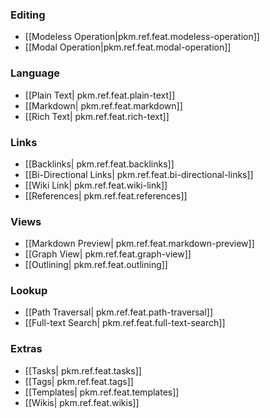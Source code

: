 
### Editing
- [[Modeless Operation|pkm.ref.feat.modeless-operation]]
- [[Modal Operation|pkm.ref.feat.modal-operation]]

### Language
- [[Plain Text| pkm.ref.feat.plain-text]]
- [[Markdown| pkm.ref.feat.markdown]]
- [[Rich Text| pkm.ref.feat.rich-text]]

### Links 
- [[Backlinks| pkm.ref.feat.backlinks]]
- [[Bi-Directional Links| pkm.ref.feat.bi-directional-links]]
- [[Wiki Link| pkm.ref.feat.wiki-link]]
- [[References| pkm.ref.feat.references]]


### Views
- [[Markdown Preview| pkm.ref.feat.markdown-preview]]
- [[Graph View| pkm.ref.feat.graph-view]]
- [[Outlining| pkm.ref.feat.outlining]]

### Lookup
- [[Path Traversal| pkm.ref.feat.path-traversal]]
- [[Full-text Search| pkm.ref.feat.full-text-search]]
  
### Extras
- [[Tasks| pkm.ref.feat.tasks]]
- [[Tags| pkm.ref.feat.tags]]
- [[Templates| pkm.ref.feat.templates]]
- [[Wikis| pkm.ref.feat.wikis]]

